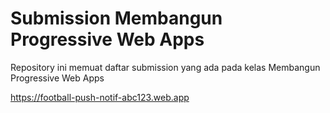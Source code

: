 # Submission Membangun Progressive Web Apps
Repository ini memuat daftar submission yang ada pada kelas Membangun Progressive Web Apps

https://football-push-notif-abc123.web.app

